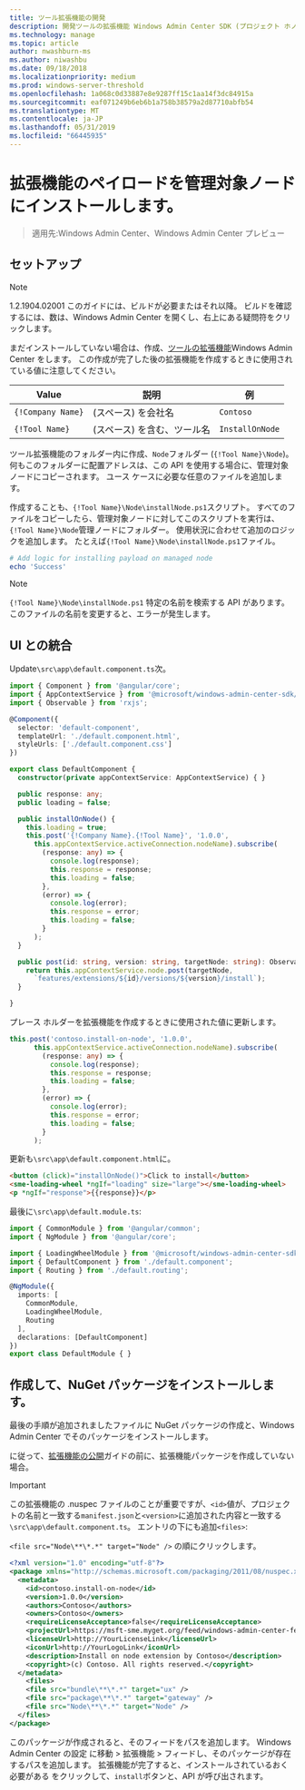 ```yaml
---
title: ツール拡張機能の開発
description: 開発ツールの拡張機能 Windows Admin Center SDK (プロジェクト ホノルル)
ms.technology: manage
ms.topic: article
author: nwashburn-ms
ms.author: niwashbu
ms.date: 09/18/2018
ms.localizationpriority: medium
ms.prod: windows-server-threshold
ms.openlocfilehash: 1a068c0d33887e8e9287ff15c1aa14f3dc84915a
ms.sourcegitcommit: eaf071249b6eb6b1a758b38579a2d87710abfb54
ms.translationtype: MT
ms.contentlocale: ja-JP
ms.lasthandoff: 05/31/2019
ms.locfileid: "66445935"
---
```

# <a name="install-extension-payload-on-a-managed-node"></a>拡張機能のペイロードを管理対象ノードにインストールします。

>適用先:Windows Admin Center、Windows Admin Center プレビュー

## <a name="setup"></a>セットアップ
> [!NOTE]
> 1.2.1904.02001 このガイドには、ビルドが必要またはそれ以降。 ビルドを確認するには、数は、Windows Admin Center を開くし、右上にある疑問符をクリックします。

まだインストールしていない場合は、作成、[ツールの拡張機能](../develop-tool.md)Windows Admin Center をします。 この作成が完了した後の拡張機能を作成するときに使用されている値に注意してください。

| Value | 説明 | 例 |
| ----- | ----------- | ------- |
| ```{!Company Name}``` | (スペース) を会社名 | ```Contoso``` |
| ```{!Tool Name}``` | (スペース) を含む、ツール名 | ```InstallOnNode``` |

ツール拡張機能のフォルダー内に作成、```Node```フォルダー (```{!Tool Name}\Node```)。 何もこのフォルダーに配置アドレスは、この API を使用する場合に、管理対象ノードにコピーされます。 ユース ケースに必要な任意のファイルを追加します。 

作成することも、```{!Tool Name}\Node\installNode.ps1```スクリプト。 すべてのファイルをコピーしたら、管理対象ノードに対してこのスクリプトを実行は、```{!Tool Name}\Node```管理ノードにフォルダー。 使用状況に合わせて追加のロジックを追加します。 たとえば```{!Tool Name}\Node\installNode.ps1```ファイル。

``` ps1
# Add logic for installing payload on managed node
echo 'Success'
```

> [!NOTE]
> ```{!Tool Name}\Node\installNode.ps1``` 特定の名前を検索する API があります。 このファイルの名前を変更すると、エラーが発生します。


## <a name="integration-with-ui"></a>UI との統合

Update```\src\app\default.component.ts```次。

``` ts
import { Component } from '@angular/core';
import { AppContextService } from '@microsoft/windows-admin-center-sdk/angular';
import { Observable } from 'rxjs';

@Component({
  selector: 'default-component',
  templateUrl: './default.component.html',
  styleUrls: ['./default.component.css']
})

export class DefaultComponent {
  constructor(private appContextService: AppContextService) { }

  public response: any;
  public loading = false;

  public installOnNode() {
    this.loading = true;
    this.post('{!Company Name}.{!Tool Name}', '1.0.0',
      this.appContextService.activeConnection.nodeName).subscribe(
        (response: any) => {
          console.log(response);
          this.response = response;
          this.loading = false;
        },
        (error) => {
          console.log(error);
          this.response = error;
          this.loading = false;
        }
      );
  }

  public post(id: string, version: string, targetNode: string): Observable<any> {
    return this.appContextService.node.post(targetNode,
      `features/extensions/${id}/versions/${version}/install`);
  }

}
```
プレース ホルダーを拡張機能を作成するときに使用された値に更新します。
``` ts
this.post('contoso.install-on-node', '1.0.0',
      this.appContextService.activeConnection.nodeName).subscribe(
        (response: any) => {
          console.log(response);
          this.response = response;
          this.loading = false;
        },
        (error) => {
          console.log(error);
          this.response = error;
          this.loading = false;
        }
      );
```

更新も```\src\app\default.component.html```に。
``` html
<button (click)="installOnNode()">Click to install</button>
<sme-loading-wheel *ngIf="loading" size="large"></sme-loading-wheel>
<p *ngIf="response">{{response}}</p>
```
最後に```\src\app\default.module.ts```:
``` ts
import { CommonModule } from '@angular/common';
import { NgModule } from '@angular/core';

import { LoadingWheelModule } from '@microsoft/windows-admin-center-sdk/angular';
import { DefaultComponent } from './default.component';
import { Routing } from './default.routing';

@NgModule({
  imports: [
    CommonModule,
    LoadingWheelModule,
    Routing
  ],
  declarations: [DefaultComponent]
})
export class DefaultModule { }

```

## <a name="creating-and-installing-a-nuget-package"></a>作成して、NuGet パッケージをインストールします。

最後の手順が追加されましたファイルに NuGet パッケージの作成と、Windows Admin Center でそのパッケージをインストールします。

に従って、[拡張機能の公開](../publish-extensions.md)ガイドの前に、拡張機能パッケージを作成していない場合。 
> [!IMPORTANT]
> この拡張機能の .nuspec ファイルのことが重要ですが、```<id>```値が、プロジェクトの名前と一致する```manifest.json```と```<version>```に追加された内容と一致する```\src\app\default.component.ts```。 エントリの下にも追加```<files>```: 
> 
> ```<file src="Node\**\*.*" target="Node" />``` の順にクリックします。

``` xml
<?xml version="1.0" encoding="utf-8"?>
<package xmlns="http://schemas.microsoft.com/packaging/2011/08/nuspec.xsd">
  <metadata>
    <id>contoso.install-on-node</id>
    <version>1.0.0</version>
    <authors>Contoso</authors>
    <owners>Contoso</owners>
    <requireLicenseAcceptance>false</requireLicenseAcceptance>
    <projectUrl>https://msft-sme.myget.org/feed/windows-admin-center-feed/package/nuget/contoso.sme.install-on-node-extension</projectUrl>
    <licenseUrl>http://YourLicenseLink</licenseUrl>
    <iconUrl>http://YourLogoLink</iconUrl>
    <description>Install on node extension by Contoso</description>
    <copyright>(c) Contoso. All rights reserved.</copyright> 
  </metadata>
    <files>
    <file src="bundle\**\*.*" target="ux" />
    <file src="package\**\*.*" target="gateway" />
    <file src="Node\**\*.*" target="Node" />
  </files>
</package>
```

このパッケージが作成されると、そのフィードをパスを追加します。 Windows Admin Center の設定 に移動 > 拡張機能 > フィードし、そのパッケージが存在するパスを追加します。 拡張機能が完了すると、インストールされているおく必要がある をクリックして、```install```ボタンと、API が呼び出されます。  